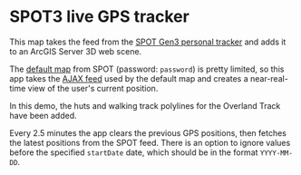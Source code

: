 # SPOT3 live GPS tracker

This map takes the feed from the [SPOT Gen3 personal tracker](https://au.findmespot.com/en/index.php?cid=100) and adds it to an ArcGIS Server 3D web scene.

The [default map](https://share.findmespot.com/shared/faces/viewspots.jsp?glId=16eXyDLztlnvBYOYclTKcyfLas4rM2pvI) from SPOT (password: `password`) is pretty limited, so this app takes the [AJAX feed](https://api.findmespot.com/spot-main-web/consumer/rest-api/2.0/public/feed/16eXyDLztlnvBYOYclTKcyfLas4rM2pvI/message) used by the default map and creates a near-real-time view of the user's current position.

In this demo, the huts and walking track polylines for the Overland Track have been added.

Every 2.5 minutes the app clears the previous GPS positions, then fetches the latest positions from the SPOT feed. There is an option to ignore values before the specified `startDate` date, which should be in the format `YYYY-MM-DD`.
